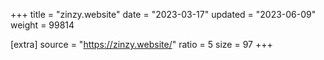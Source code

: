 +++
title = "zinzy.website"
date = "2023-03-17"
updated = "2023-06-09"
weight = 99814

[extra]
source = "https://zinzy.website/"
ratio = 5
size = 97
+++
